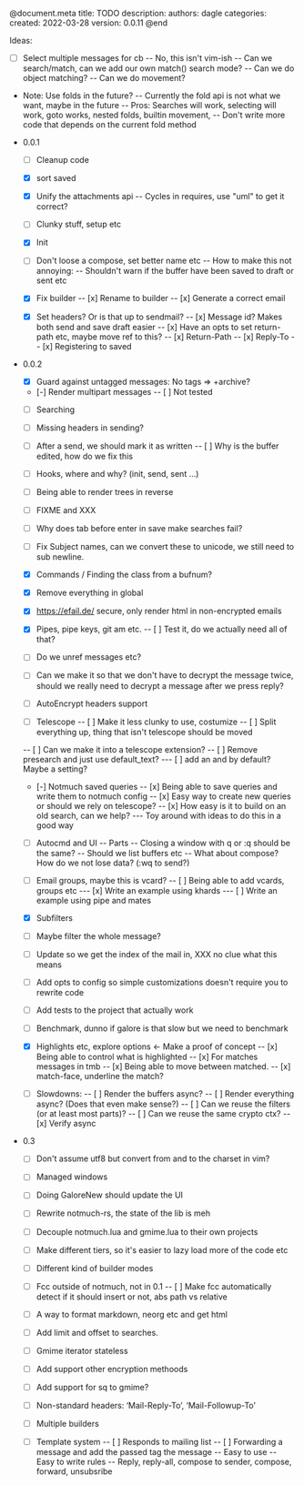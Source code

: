@document.meta
    title: TODO
    description: 
    authors: dagle
    categories: 
    created: 2022-03-28
    version: 0.0.11
@end

Ideas: 
  - [ ] Select multiple messages for cb
  -- No, this isn't vim-ish
  -- Can we search/match, can we add our own match() search mode? 
  -- Can we do object matching?
  -- Can we do movement?

  - Note: Use folds in the future?
  -- Currently the fold api is not what we want, maybe in the future
  -- Pros: Searches will work, selecting will work, goto works, nested folds, builtin movement,
  -- Don't write more code that depends on the current fold method

* 0.0.1
  - [ ] Cleanup code
  - [x] sort saved
  - [x] Unify the attachments api
  -- Cycles in requires, use "uml" to get it correct?
  - [ ] Clunky stuff, setup etc
  - [x] Init
  - [ ] Don't loose a compose, set better name etc
  -- How to make this not annoying:
  -- Shouldn't warn if the buffer have been saved to draft or sent etc

  - [x] Fix builder
  -- [x] Rename to builder
  -- [x] Generate a correct email
  - [x] Set headers? Or is that up to sendmail? 
  -- [x] Message id? Makes both send and save draft easier
  -- [x] Have an opts to set return-path etc, maybe move ref to this?
  -- [x] Return-Path
  -- [x] Reply-To
  -- [x] Registering to saved

* 0.0.2
  - [x] Guard against untagged messages: No tags => +archive?
  - [-] Render multipart messages
  -- [ ] Not tested

  - [ ] Searching

  - [ ] Missing headers in sending?
  - [ ] After a send, we should mark it as written
  -- [ ] Why is the buffer edited, how do we fix this

  - [ ] Hooks, where and why? (init, send, sent ...)

  - [ ] Being able to render trees in reverse
  - [ ] FIXME and XXX
  - [ ] Why does tab before enter in save make searches fail?
  - [ ] Fix Subject names, can we convert these to unicode, we still need to sub newline.


  - [x] Commands / Finding the class from a bufnum?
  - [x] Remove everything in global
  - [x] https://efail.de/ secure, only render html in non-encrypted emails
  - [x] Pipes, pipe keys, git am etc.
  -- [ ] Test it, do we actually need all of that?

  - [ ] Do we unref messages etc?


  - [ ] Can we make it so that we don't have to decrypt the message twice, should we really need to decrypt a message after we press reply?


  - [ ] AutoEncrypt headers support

  - [ ] Telescope
  -- [ ] Make it less clunky to use, costumize 
  -- [ ] Split everything up, thing that isn't telescope should be moved

  -- [ ] Can we make it into a telescope extension?
  -- [ ] Remove presearch and just use default_text?
  --- [ ] add an and by default? Maybe a setting?

  - [-] Notmuch saved queries 
  -- [x] Being able to save queries and write them to notmuch config
  -- [x] Easy way to create new queries or should we rely on telescope?
  -- [x] How easy is it to build on an old search, can we help?
  --- Toy around with ideas to do this in a good way

  - [ ] Autocmd and UI
  -- Parts
  -- Closing a window with q or :q should be the same?
  -- Should we list buffers etc
  -- What about compose? How do we not lose data? (:wq to send?)

  - [ ] Email groups, maybe this is vcard?
  -- [ ] Being able to add vcards, groups etc
  --- [x] Write an example using khards
  --- [ ] Write an example using pipe and mates

  - [x] Subfilters
  - [ ] Maybe filter the whole message?


  - [ ] Update so we get the index of the mail in, XXX no clue what this means

  - [ ] Add opts to config so simple customizations doesn't require you to rewrite code

  - [ ] Add tests to the project that actually work
  - [ ] Benchmark, dunno if galore is that slow but we need to benchmark

  - [x] Highlights etc, explore options <- Make a proof of concept
  -- [x] Being able to control what is highlighted
  -- [x] For matches messages in tmb
  -- [x] Being able to move between matched.
  -- [x] match-face, underline the match?

  - [ ] Slowdowns:
  -- [ ] Render the buffers async?
  -- [ ] Render everything async? (Does that even make sense?)
  -- [ ] Can we reuse the filters (or at least most parts)?
  -- [ ] Can we reuse the same crypto ctx?
  -- [x] Verify async

* 0.3 
  - [ ] Don't assume utf8 but convert from and to the charset in vim?
  - [ ] Managed windows
  - [ ] Doing GaloreNew should update the UI
  - [ ] Rewrite notmuch-rs, the state of the lib is meh
  - [ ] Decouple notmuch.lua and gmime.lua to their own projects
  - [ ] Make different tiers, so it's easier to lazy load more of the code etc
  - [ ] Different kind of builder modes
  - [ ] Fcc outside of notmuch, not in 0.1
  -- [ ] Make fcc automatically detect if it should insert or not, abs path vs relative
  - [ ] A way to format markdown, neorg etc and get html
  - [ ] Add limit and offset to searches.
  - [ ] Gmime iterator stateless
  - [ ] Add support other encryption methoods
  - [ ] Add support for sq to gmime?

  - [ ] Non-standard headers: ‘Mail-Reply-To’, ‘Mail-Followup-To’
  - [ ] Multiple builders
  - [ ] Template system
  -- [ ] Responds to mailing list
  -- [ ] Forwarding a message and add the passed tag the message
  -- Easy to use
  -- Easy to write rules
  -- Reply, reply-all, compose to sender, compose, forward, unsubsribe
